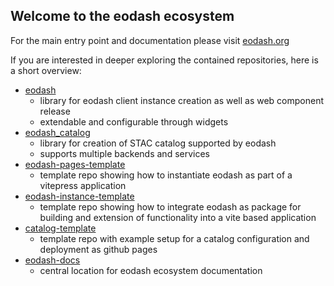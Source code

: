 ## Welcome to the eodash ecosystem

For the main entry point and documentation please visit [eodash.org](https://eodash.org)

If you are interested in deeper exploring the contained repositories, here is a short overview:

* [eodash](https://github.com/eodash/eodashg)
  - library for eodash client instance creation as well as web component release
  - extendable and configurable through widgets
* [eodash_catalog](https://github.com/eodash/eodash_catalog)
  - library for creation of STAC catalog supported by eodash
  - supports multiple backends and services
* [eodash-pages-template](https://github.com/eodash/eodash-pages-template)
  - template repo showing how to instantiate eodash as part of a vitepress application
* [eodash-instance-template](https://github.com/eodash/eodash-instance-template)
  - template repo showing how to integrate eodash as package for building and extension of functionality into a vite based application
* [catalog-template](https://github.com/eodash/catalog-template)
  - template repo with example setup for a catalog configuration and deployment as github pages
* [eodash-docs](https://github.com/eodash/eodash-docs)
  - central location for eodash ecosystem documentation
